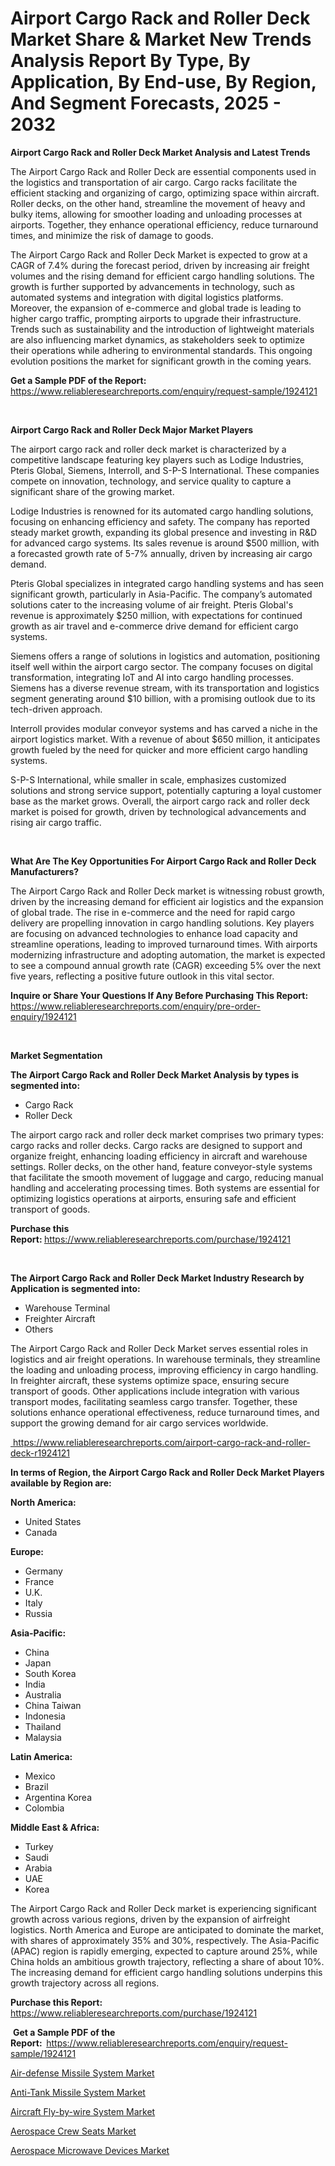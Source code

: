 <p><h1>Airport Cargo Rack and Roller Deck Market Share & Market New Trends Analysis Report By Type, By Application, By End-use, By Region, And Segment Forecasts, 2025 - 2032</h1></p><p><strong>Airport Cargo Rack and Roller Deck Market Analysis and Latest Trends</strong></p>
<p><p>The Airport Cargo Rack and Roller Deck are essential components used in the logistics and transportation of air cargo. Cargo racks facilitate the efficient stacking and organizing of cargo, optimizing space within aircraft. Roller decks, on the other hand, streamline the movement of heavy and bulky items, allowing for smoother loading and unloading processes at airports. Together, they enhance operational efficiency, reduce turnaround times, and minimize the risk of damage to goods.</p><p>The Airport Cargo Rack and Roller Deck Market is expected to grow at a CAGR of 7.4% during the forecast period, driven by increasing air freight volumes and the rising demand for efficient cargo handling solutions. The growth is further supported by advancements in technology, such as automated systems and integration with digital logistics platforms. Moreover, the expansion of e-commerce and global trade is leading to higher cargo traffic, prompting airports to upgrade their infrastructure. Trends such as sustainability and the introduction of lightweight materials are also influencing market dynamics, as stakeholders seek to optimize their operations while adhering to environmental standards. This ongoing evolution positions the market for significant growth in the coming years.</p></p>
<p><strong>Get a Sample PDF of the Report:&nbsp;</strong> <a href="https://www.reliableresearchreports.com/enquiry/request-sample/1924121?utm_campaign=36&utm_medium=2&utm_source=Github&utm_content=ia&utm_term=14012025&utm_id=airport-cargo-rack-and-roller-deck">https://www.reliableresearchreports.com/enquiry/request-sample/1924121</a></p>
<p>&nbsp;</p>
<p><strong>Airport Cargo Rack and Roller Deck Major Market Players</strong></p>
<p><p>The airport cargo rack and roller deck market is characterized by a competitive landscape featuring key players such as Lodige Industries, Pteris Global, Siemens, Interroll, and S-P-S International. These companies compete on innovation, technology, and service quality to capture a significant share of the growing market.</p><p>Lodige Industries is renowned for its automated cargo handling solutions, focusing on enhancing efficiency and safety. The company has reported steady market growth, expanding its global presence and investing in R&D for advanced cargo systems. Its sales revenue is around $500 million, with a forecasted growth rate of 5-7% annually, driven by increasing air cargo demand.</p><p>Pteris Global specializes in integrated cargo handling systems and has seen significant growth, particularly in Asia-Pacific. The company’s automated solutions cater to the increasing volume of air freight. Pteris Global's revenue is approximately $250 million, with expectations for continued growth as air travel and e-commerce drive demand for efficient cargo systems.</p><p>Siemens offers a range of solutions in logistics and automation, positioning itself well within the airport cargo sector. The company focuses on digital transformation, integrating IoT and AI into cargo handling processes. Siemens has a diverse revenue stream, with its transportation and logistics segment generating around $10 billion, with a promising outlook due to its tech-driven approach.</p><p>Interroll provides modular conveyor systems and has carved a niche in the airport logistics market. With a revenue of about $650 million, it anticipates growth fueled by the need for quicker and more efficient cargo handling systems.</p><p>S-P-S International, while smaller in scale, emphasizes customized solutions and strong service support, potentially capturing a loyal customer base as the market grows. Overall, the airport cargo rack and roller deck market is poised for growth, driven by technological advancements and rising air cargo traffic.</p></p>
<p>&nbsp;</p>
<p><strong>What Are The Key Opportunities For Airport Cargo Rack and Roller Deck Manufacturers?</strong></p>
<p><p>The Airport Cargo Rack and Roller Deck market is witnessing robust growth, driven by the increasing demand for efficient air logistics and the expansion of global trade. The rise in e-commerce and the need for rapid cargo delivery are propelling innovation in cargo handling solutions. Key players are focusing on advanced technologies to enhance load capacity and streamline operations, leading to improved turnaround times. With airports modernizing infrastructure and adopting automation, the market is expected to see a compound annual growth rate (CAGR) exceeding 5% over the next five years, reflecting a positive future outlook in this vital sector.</p></p>
<p><strong>Inquire or Share Your Questions If Any Before Purchasing This Report:</strong> <a href="https://www.reliableresearchreports.com/enquiry/pre-order-enquiry/1924121?utm_campaign=36&utm_medium=2&utm_source=Github&utm_content=ia&utm_term=14012025&utm_id=airport-cargo-rack-and-roller-deck">https://www.reliableresearchreports.com/enquiry/pre-order-enquiry/1924121</a></p>
<p>&nbsp;</p>
<p><strong>Market Segmentation</strong></p>
<p><strong>The Airport Cargo Rack and Roller Deck Market Analysis by types is segmented into:</strong></p>
<p><ul><li>Cargo Rack</li><li>Roller Deck</li></ul></p>
<p><p>The airport cargo rack and roller deck market comprises two primary types: cargo racks and roller decks. Cargo racks are designed to support and organize freight, enhancing loading efficiency in aircraft and warehouse settings. Roller decks, on the other hand, feature conveyor-style systems that facilitate the smooth movement of luggage and cargo, reducing manual handling and accelerating processing times. Both systems are essential for optimizing logistics operations at airports, ensuring safe and efficient transport of goods.</p></p>
<p><strong>Purchase this Report:&nbsp;</strong><a href="https://www.reliableresearchreports.com/purchase/1924121?utm_campaign=36&utm_medium=2&utm_source=Github&utm_content=ia&utm_term=14012025&utm_id=airport-cargo-rack-and-roller-deck">https://www.reliableresearchreports.com/purchase/1924121</a></p>
<p>&nbsp;</p>
<p><strong>The Airport Cargo Rack and Roller Deck Market Industry Research by Application is segmented into:</strong></p>
<p><ul><li>Warehouse Terminal</li><li>Freighter Aircraft</li><li>Others</li></ul></p>
<p><p>The Airport Cargo Rack and Roller Deck Market serves essential roles in logistics and air freight operations. In warehouse terminals, they streamline the loading and unloading process, improving efficiency in cargo handling. In freighter aircraft, these systems optimize space, ensuring secure transport of goods. Other applications include integration with various transport modes, facilitating seamless cargo transfer. Together, these solutions enhance operational effectiveness, reduce turnaround times, and support the growing demand for air cargo services worldwide.</p></p>
<p><a href="https://www.reliableresearchreports.com/airport-cargo-rack-and-roller-deck-r1924121?utm_campaign=36&utm_medium=2&utm_source=Github&utm_content=ia&utm_term=14012025&utm_id=airport-cargo-rack-and-roller-deck">&nbsp;https://www.reliableresearchreports.com/airport-cargo-rack-and-roller-deck-r1924121</a></p>
<p><strong>In terms of Region, the Airport Cargo Rack and Roller Deck Market Players available by Region are:</strong></p>
<p>
    <p> <strong> North America: </strong>
        <ul>
            <li>United States</li>
            <li>Canada</li>
        </ul>
        </p> 
    <p> <strong> Europe: </strong>
        <ul>
            <li>Germany</li>
            <li>France</li>
            <li>U.K.</li>
            <li>Italy</li>
            <li>Russia</li>
        </ul>
        </p> 
    <p> <strong> Asia-Pacific: </strong>
        <ul>
            <li>China</li>
            <li>Japan</li>
            <li>South Korea</li>
            <li>India</li>
            <li>Australia</li>
            <li>China Taiwan</li>
            <li>Indonesia</li>
            <li>Thailand</li>
            <li>Malaysia</li>
        </ul>
        </p> 
    <p> <strong> Latin America: </strong>
        <ul>
            <li>Mexico</li>
            <li>Brazil</li>
            <li>Argentina Korea</li>
            <li>Colombia</li>
        </ul>
        </p> 
    <p> <strong> Middle East & Africa: </strong>
        <ul>
            <li>Turkey</li>
            <li>Saudi</li>
            <li>Arabia</li>
            <li>UAE</li>
            <li>Korea</li>
        </ul>
    </p>
    </p>
<p><p>The Airport Cargo Rack and Roller Deck market is experiencing significant growth across various regions, driven by the expansion of airfreight logistics. North America and Europe are anticipated to dominate the market, with shares of approximately 35% and 30%, respectively. The Asia-Pacific (APAC) region is rapidly emerging, expected to capture around 25%, while China holds an ambitious growth trajectory, reflecting a share of about 10%. The increasing demand for efficient cargo handling solutions underpins this growth trajectory across all regions.</p></p>
<p><strong>Purchase this Report: </strong><a href="https://www.reliableresearchreports.com/purchase/1924121?utm_campaign=36&utm_medium=2&utm_source=Github&utm_content=ia&utm_term=14012025&utm_id=airport-cargo-rack-and-roller-deck">https://www.reliableresearchreports.com/purchase/1924121</a></p>
<p>&nbsp;<strong>Get a Sample PDF of the Report:&nbsp;&nbsp;</strong><a href="https://www.reliableresearchreports.com/enquiry/request-sample/1924121?utm_campaign=36&utm_medium=2&utm_source=Github&utm_content=ia&utm_term=14012025&utm_id=airport-cargo-rack-and-roller-deck">https://www.reliableresearchreports.com/enquiry/request-sample/1924121</a></p>
<p><strong></strong></p>
<p><p><a href="https://github.com/AngelaWalsh696/Market-Research-Report-List-1/blob/main/air-defense-missile-system-market.md?utm_campaign=36&utm_medium=2&utm_source=Github&utm_content=ia&utm_term=14012025&utm_id=airport-cargo-rack-and-roller-deck">Air-defense Missile System Market</a></p><p><a href="https://github.com/cheryjhonson/Market-Research-Report-List-1/blob/main/anti-tank-missile-system-market.md?utm_campaign=36&utm_medium=2&utm_source=Github&utm_content=ia&utm_term=14012025&utm_id=airport-cargo-rack-and-roller-deck">Anti-Tank Missile System Market</a></p><p><a href="https://github.com/SanjidaKhan901/Market-Research-Report-List-1/blob/main/aircraft-fly-by-wire-system-market.md?utm_campaign=36&utm_medium=2&utm_source=Github&utm_content=ia&utm_term=14012025&utm_id=airport-cargo-rack-and-roller-deck">Aircraft Fly-by-wire System Market</a></p><p><a href="https://github.com/tamvrosiya/Market-Research-Report-List-6/blob/main/aerospace-crew-seats-market.md?utm_campaign=36&utm_medium=2&utm_source=Github&utm_content=ia&utm_term=14012025&utm_id=airport-cargo-rack-and-roller-deck">Aerospace Crew Seats Market</a></p><p><a href="https://github.com/dierdrecrichton210/Market-Research-Report-List-1/blob/main/aerospace-microwave-devices-market.md?utm_campaign=36&utm_medium=2&utm_source=Github&utm_content=ia&utm_term=14012025&utm_id=airport-cargo-rack-and-roller-deck">Aerospace Microwave Devices Market</a></p></p>